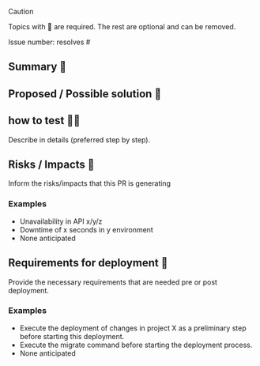 > [!CAUTION]
> Topics with :red_circle: are required. The rest are optional and can be removed.

Issue number: resolves #

## Summary :red_circle:

## Proposed / Possible solution :red_circle:

## how to test :policeman:

Describe in details (preferred step by step).

## Risks / Impacts :red_circle:

Inform the risks/impacts that this PR is generating

### Examples

- Unavailability in API x/y/z
- Downtime of x seconds in y environment
- None anticipated

## Requirements for deployment :red_circle:

Provide the necessary requirements that are needed pre or post deployment.

### Examples

- Execute the deployment of changes in project X as a preliminary step before starting this deployment.
- Execute the migrate command before starting the deployment process.
- None anticipated
